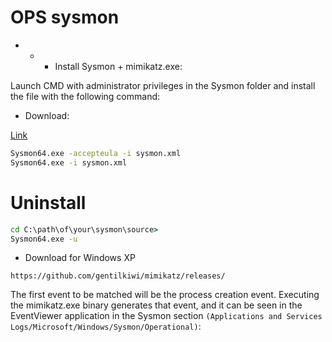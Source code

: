 # OPS sysmon

- - - Install Sysmon + mimikatz.exe:

Launch CMD with administrator privileges in the Sysmon folder and install the file with the following command:
- Download:

[Link](https://github.com/Offensive-Penetration-Security/Sysmon_by_OPSEC/raw/main/Sysmon.zip)

```cmd
Sysmon64.exe -accepteula -i sysmon.xml
Sysmon64.exe -i sysmon.xml
```
# Uninstall
```cmd
cd C:\path\of\your\sysmon\source>
Sysmon64.exe -u
```
- Download for Windows XP
```url
https://github.com/gentilkiwi/mimikatz/releases/
```
The first event to be matched will be the process creation event. Executing the mimikatz.exe binary generates that event, and it can be seen in the EventViewer application in the Sysmon section `(Applications and Services Logs/Microsoft/Windows/Sysmon/Operational)`:
